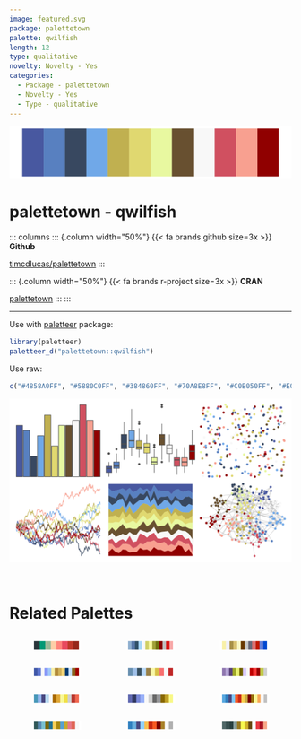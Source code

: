 ```yaml
---
image: featured.svg
package: palettetown
palette: qwilfish
length: 12
type: qualitative
novelty: Novelty - Yes
categories:
  - Package - palettetown
  - Novelty - Yes
  - Type - qualitative
---
```


![](featured.svg)

# palettetown - qwilfish 

::: columns
::: {.column width="50%"}
{{< fa brands github size=3x >}}
**Github**

[timcdlucas/palettetown](https://github.com/timcdlucas/palettetown)
:::

::: {.column width="50%"}
{{< fa brands r-project size=3x >}}
**CRAN**

[palettetown](https://CRAN.R-project.org/package=palettetown)
:::
:::

<hr> 

Use with [paletteer](https://emilhvitfeldt.github.io/paletteer/) package:

```r
library(paletteer)
paletteer_d("palettetown::qwilfish")
```

Use raw:

```r
c("#4858A0FF", "#5880C0FF", "#384860FF", "#70A8E8FF", "#C0B050FF", "#E0D870FF", "#E8F8A0FF", "#685030FF", "#F8F8F8FF", "#D05060FF", "#F8A090FF", "#900000FF")
``` 

![](examples.png) 

<br>

# Related Palettes

<div class="list" style="display: grid; grid-template-columns: auto auto auto;"> <figure class="figure">
<a href="../../awtools/a_palette/"> <img src="../../awtools/a_palette/featured.svg" style="width: 100%;" class="figure-img"></a>
</figure> <figure class="figure">
<a href="../../palettetown/golduck/"> <img src="../../palettetown/golduck/featured.svg" style="width: 100%;" class="figure-img"></a>
</figure> <figure class="figure">
<a href="../../palettetown/togepi/"> <img src="../../palettetown/togepi/featured.svg" style="width: 100%;" class="figure-img"></a>
</figure> <figure class="figure">
<a href="../../palettetown/chinchou/"> <img src="../../palettetown/chinchou/featured.svg" style="width: 100%;" class="figure-img"></a>
</figure> <figure class="figure">
<a href="../../palettetown/horsea/"> <img src="../../palettetown/horsea/featured.svg" style="width: 100%;" class="figure-img"></a>
</figure> <figure class="figure">
<a href="../../palettetown/machoke/"> <img src="../../palettetown/machoke/featured.svg" style="width: 100%;" class="figure-img"></a>
</figure> <figure class="figure">
<a href="../../palettetown/kingdra/"> <img src="../../palettetown/kingdra/featured.svg" style="width: 100%;" class="figure-img"></a>
</figure> <figure class="figure">
<a href="../../palettetown/heracross/"> <img src="../../palettetown/heracross/featured.svg" style="width: 100%;" class="figure-img"></a>
</figure> <figure class="figure">
<a href="../../palettetown/feraligatr/"> <img src="../../palettetown/feraligatr/featured.svg" style="width: 100%;" class="figure-img"></a>
</figure> <figure class="figure">
<a href="../../palettetown/surskit/"> <img src="../../palettetown/surskit/featured.svg" style="width: 100%;" class="figure-img"></a>
</figure> <figure class="figure">
<a href="../../palettetown/totodile/"> <img src="../../palettetown/totodile/featured.svg" style="width: 100%;" class="figure-img"></a>
</figure> <figure class="figure">
<a href="../../palettetown/murkrow/"> <img src="../../palettetown/murkrow/featured.svg" style="width: 100%;" class="figure-img"></a>
</figure> 
</div>
